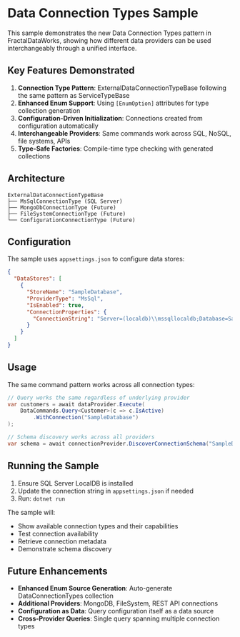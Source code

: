 # Data Connection Types Sample

This sample demonstrates the new Data Connection Types pattern in FractalDataWorks, showing how different data providers can be used interchangeably through a unified interface.

## Key Features Demonstrated

1. **Connection Type Pattern**: ExternalDataConnectionTypeBase following the same pattern as ServiceTypeBase
2. **Enhanced Enum Support**: Using `[EnumOption]` attributes for type collection generation
3. **Configuration-Driven Initialization**: Connections created from configuration automatically
4. **Interchangeable Providers**: Same commands work across SQL, NoSQL, file systems, APIs
5. **Type-Safe Factories**: Compile-time type checking with generated collections

## Architecture

```
ExternalDataConnectionTypeBase
├── MsSqlConnectionType (SQL Server)
├── MongoDbConnectionType (Future)
├── FileSystemConnectionType (Future)
└── ConfigurationConnectionType (Future)
```

## Configuration

The sample uses `appsettings.json` to configure data stores:

```json
{
  "DataStores": [
    {
      "StoreName": "SampleDatabase",
      "ProviderType": "MsSql",
      "IsEnabled": true,
      "ConnectionProperties": {
        "ConnectionString": "Server=(localdb)\\mssqllocaldb;Database=SampleDB;Trusted_Connection=true;"
      }
    }
  ]
}
```

## Usage

The same command pattern works across all connection types:

```csharp
// Query works the same regardless of underlying provider
var customers = await dataProvider.Execute(
    DataCommands.Query<Customer>(c => c.IsActive)
        .WithConnection("SampleDatabase")
);

// Schema discovery works across all providers
var schema = await connectionProvider.DiscoverConnectionSchema("SampleDatabase");
```

## Running the Sample

1. Ensure SQL Server LocalDB is installed
2. Update the connection string in `appsettings.json` if needed
3. Run: `dotnet run`

The sample will:
- Show available connection types and their capabilities
- Test connection availability
- Retrieve connection metadata
- Demonstrate schema discovery

## Future Enhancements

- **Enhanced Enum Source Generation**: Auto-generate DataConnectionTypes collection
- **Additional Providers**: MongoDB, FileSystem, REST API connections
- **Configuration as Data**: Query configuration itself as a data source
- **Cross-Provider Queries**: Single query spanning multiple connection types